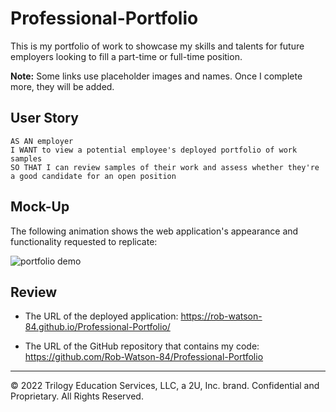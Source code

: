 # Professional-Portfolio

This is my portfolio of work to showcase my skills and talents for future employers looking to fill a part-time or full-time position. 

**Note:** Some links use placeholder images and names. Once I complete more, they will be added.

## User Story

```
AS AN employer
I WANT to view a potential employee's deployed portfolio of work samples
SO THAT I can review samples of their work and assess whether they're a good candidate for an open position
```


## Mock-Up

The following animation shows the web application's appearance and functionality requested to replicate:

![portfolio demo](../../02-Advanced-CSS/02-Challenge/Assets/02-advanced-css-homework-demo.gif)


## Review

* The URL of the deployed application: https://rob-watson-84.github.io/Professional-Portfolio/

* The URL of the GitHub repository that contains my code: https://github.com/Rob-Watson-84/Professional-Portfolio

- - -
© 2022 Trilogy Education Services, LLC, a 2U, Inc. brand. Confidential and Proprietary. All Rights Reserved.
